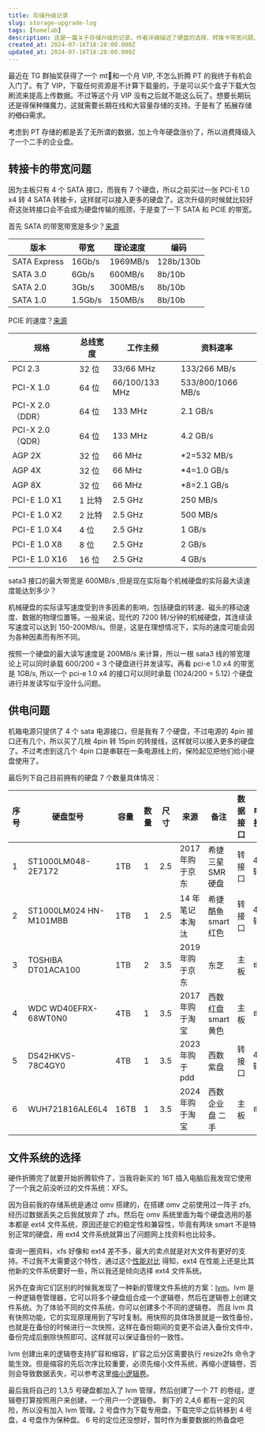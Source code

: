```yaml
---
title: 存储升级记录
slug: storage-upgrade-log
tags: [homelab]
description: 这是一篇关于存储升级的记录。作者详细描述了硬盘的选择、转接卡带宽问题、供电问题、硬盘的具体情况以及文件系统的选择。作者最终选择了LVM管理硬盘，并对硬盘进行了详细的规划和分配。
created_at: 2024-07-16T18:28:00.000Z
updated_at: 2024-07-16T18:28:00.000Z
---
```


最近在 TG 群抽奖获得了一个 mt💊和一个月 VIP, 不怎么折腾 PT 的我终于有机会入门了。有了 VIP，下载任何资源是不计算下载量的，于是可以买个盒子下载大包刷流来提高上传数据。不过等这个月 VIP 没有之后就不能这么玩了。想要长期玩还是得保种赚魔力，这就需要长期在线和大容量存储的支持。于是有了  拓展存储的~~借口~~需求。

考虑到 PT 存储的都是丢了无所谓的数据，加上今年硬盘涨价了，所以消费降级入了一个二手的企业盘。

## 转接卡的带宽问题

因为主板只有 4 个 SATA 接口，而我有 7 个硬盘，所以之前买过一张 PCI-E 1.0 x4 转 4 SATA 转接卡，这样就可以接入更多的硬盘了。这次升级的时候就比较好奇这张转接口会不会成为硬盘传输的瓶颈，于是查了一下 SATA 和 PCIE 的带宽。

首先 SATA 的带宽带宽是多少？[来源](https://zh.wikipedia.org/wiki/SATA)

| 版本         | 带宽    | 理论速度 | 编码      |
| ------------ | ------- | -------- | --------- |
| SATA Express | 16Gb/s  | 1969MB/s | 128b/130b |
| SATA 3.0     | 6Gb/s   | 600MB/s  | 8b/10b    |
| SATA 2.0     | 3Gb/s   | 300MB/s  | 8b/10b    |
| SATA 1.0     | 1.5Gb/s | 150MB/s  | 8b/10b    |

PCIE 的速度？[来源](https://zh.wikipedia.org/wiki/PCI_Express)

| 规格             | 总线宽度 | 工作主频       | 资料速率          |
| ---------------- | -------- | -------------- | ----------------- |
| PCI 2.3          | 32 位    | 33/66 MHz      | 133/266 MB/s      |
| PCI-X 1.0        | 64 位    | 66/100/133 MHz | 533/800/1066 MB/s |
| PCI-X 2.0（DDR） | 64 位    | 133 MHz        | 2.1 GB/s          |
| PCI-X 2.0（QDR） | 64 位    | 133 MHz        | 4.2 GB/s          |
| AGP 2X           | 32 位    | 66 MHz         | \*2=532 MB/s      |
| AGP 4X           | 32 位    | 66 MHz         | \*4=1.0 GB/s      |
| AGP 8X           | 32 位    | 66 MHz         | \*8=2.1 GB/s      |
| PCI-E 1.0 X1     | 1 比特   | 2.5 GHz        | 250 MB/s          |
| PCI-E 1.0 X2     | 2 比特   | 2.5 GHz        | 500 MB/s          |
| PCI-E 1.0 X4     | 4 位     | 2.5 GHz        | 1 GB/s            |
| PCI-E 1.0 X8     | 8 位     | 2.5 GHz        | 2 GB/s            |
| PCI-E 1.0 X16    | 16 位    | 2.5 GHz        | 4 GB/s            |

sata3 接口的最大带宽是 600MB/s ,但是现在实际每个机械硬盘的实际最大读速度能达到多少？

机械硬盘的实际读写速度受到许多因素的影响，包括硬盘的转速、磁头的移动速度、数据的物理位置等。一般来说，现代的 7200 转/分钟的机械硬盘，其连续读写速度可以达到 150-200MB/s。但是，这是在理想情况下，实际的速度可能会因为各种因素而有所不同。

按照一个硬盘的最大读写速度是 200MB/s 来计算，所以一根 sata3 线的带宽理论上可以同时承载 600/200 = 3 个硬盘进行并发读写。再看 pci-e 1.0 x4 的带宽是 1GB/s, 所以一个 pci-e 1.0 x4 的接口可以同时承载 (1024/200 = 5.12) 个硬盘进行并发读写似乎没什么问题。

## 供电问题

机箱电源只提供了 4 个 sata 电源接口，但是我有 7 个硬盘，不过电源的 4pin 接口还有几个，所以买了几根 4pin 转 15pin 的转接线，这样就可以接入更多的硬盘了。不过考虑到这几个 4pin 口是串联在一条电源线上的，保险起见把他们给小硬盘使用了。

最后列下自己目前拥有的硬盘 7 个数量具体情况：

| 序号 | 硬盘型号               | 容量 | 数量 | 尺寸 | 来源            | 备注                | 数据接口 | 电源接口  |
| ---- | ---------------------- | ---- | ---- | ---- | --------------- | ------------------- | -------- | --------- |
| 1    | ST1000LM048-2E7172     | 1TB  | 1    | 2.5  | 2017 年购于京东 | 希捷三星 SMR 硬盘   | 转接口   | 4pin 转接 |
| 2    | ST1000LM024 HN-M101MBB | 1TB  | 1    | 2.5  | 14 年笔记本淘汰 | 希捷酷鱼 smart 红色 | 转接口   | 4pin 转接 |
| 3    | TOSHIBA DT01ACA100     | 1TB  | 2    | 3.5  | 2019 年购于京东 | 东芝                | 主板     | 电源      |
| 4    | WDC WD40EFRX-68WT0N0   | 4TB  | 1    | 3.5  | 2017 年购于淘宝 | 西数红盘 smart 黄色 | 主板     | 电源      |
| 5    | DS42HKVS-78C4GY0       | 4TB  | 1    | 3.5  | 2023 年购于 pdd | 西数紫盘            | 转接口   | 4pin 转接 |
| 6    | WUH721816ALE6L4        | 16TB | 1    | 3.5  | 2024 年购于淘宝 | 西数企业盘 二手     | 主板     | 电源      |

## 文件系统的选择

硬件折腾完了就要开始折腾软件了，当我将新买的 16T 插入电脑后我发现它使用了一个我之前没听过的文件系统：XFS。

因为目前我的存储系统是通过 omv 搭建的，在搭建 omv 之前使用过一阵子 zfs, 经历过数据丢失之后我就放弃了 zfs。然后在 omv 系统里面为每个硬盘选用的基本都是 ext4 文件系统，原因还是它的稳定性和兼容性，毕竟有两块 smart 不是特别正常的硬盘，用 ext4 文件系统就算出了问题网上找资料也比较多。

查询一圈资料，xfs 好像和 ext4 差不多，最大的卖点就是对大文件有更好的支持。不过我不太需要这个特性，通过这个[性能对比](https://www.phoronix.com/news/Linux-5.14-File-Systems) 得知，ext4 在性能上还是比其他新的文件系统要好一些，所以我还是倾向选择 ext4 文件系统。

另外在查询它们区别的时候我发现了一种新的管理文件系统的方案：[lvm](https://www.markus-gattol.name/ws/lvm.html)。lvm 是一种逻辑卷管理器，它可以将多个硬盘组合成一个逻辑卷，然后在逻辑卷上创建文件系统。为了体验不同的文件系统，你可以创建多个不同的逻辑卷。
而且 lvm 具有快照功能，它的实现原理用到了写时复制。用快照的具体场景就是一致性备份，也就是在备份的时候进行一次快照，这样在备份期间的变更不会进入备份文件中，备份完成后删除快照即可。这样就可以保证备份的一致性。

lvm 创建出来的逻辑卷支持扩容和缩容，扩容之后分区需要执行 resize2fs 命令才能生效。但是缩容的先后次序比较重要，必须先缩小文件系统，再缩小逻辑卷，否则会导致数据丢失，可以参考这里[缩小逻辑卷](https://linux.cn/article-12740-1.html)。

最后我将自己的 1,3,5 号硬盘都加入了 lvm 管理，然后创建了一个 7T 的卷组，逻辑卷打算按照用户来创建，一个用户一个逻辑卷。
剩下的 2,4,6 都有一定的风险，所以没有加入 lvm 管理。2 号盘作为下载专用盘，下载完毕之后转移到 4 号盘，4 号盘作为保种盘。
6 号的定位还没想好，暂时作为重要数据的热备盘吧


